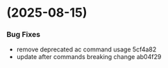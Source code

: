 #  (2025-08-15)


### Bug Fixes

* remove deprecated ac command usage 5cf4a82
* update after commands breaking change ab04f29



